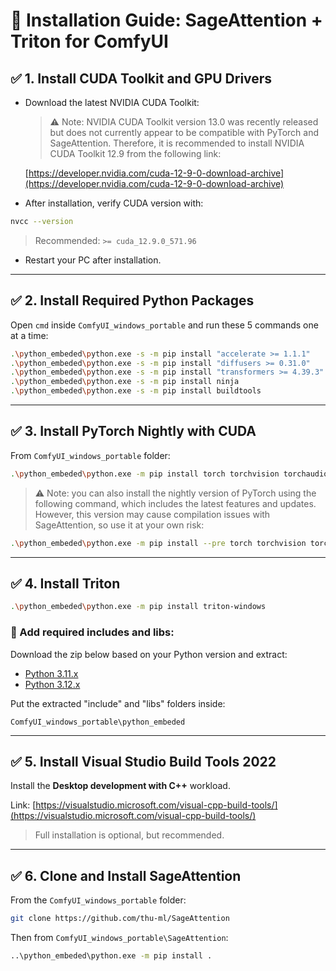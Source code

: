 # 🔧 Installation Guide: SageAttention + Triton for ComfyUI

## ✅ 1. Install CUDA Toolkit and GPU Drivers

- Download the latest NVIDIA CUDA Toolkit:

  > ⚠️ Note: NVIDIA CUDA Toolkit version 13.0 was recently released but does not currently appear to be compatible with PyTorch and SageAttention. Therefore, it is recommended to install NVIDIA CUDA Toolkit 12.9 from the following link:

  [https://developer.nvidia.com/cuda-12-9-0-download-archive](https://developer.nvidia.com/cuda-12-9-0-download-archive)

- After installation, verify CUDA version with:

```bash
nvcc --version
```

> Recommended: `>= cuda_12.9.0_571.96`

- Restart your PC after installation.

---

## ✅ 2. Install Required Python Packages

Open `cmd` inside `ComfyUI_windows_portable` and run these 5 commands one at a time:

```bash
.\python_embeded\python.exe -s -m pip install "accelerate >= 1.1.1"
.\python_embeded\python.exe -s -m pip install "diffusers >= 0.31.0"
.\python_embeded\python.exe -s -m pip install "transformers >= 4.39.3"
.\python_embeded\python.exe -s -m pip install ninja
.\python_embeded\python.exe -s -m pip install buildtools
```

---

## ✅ 3. Install PyTorch Nightly with CUDA

From `ComfyUI_windows_portable` folder:

```bash
.\python_embeded\python.exe -m pip install torch torchvision torchaudio --extra-index-url https://download.pytorch.org/whl/cu129 --upgrade
```

> ⚠️ Note: you can also install the nightly version of PyTorch using the following command, which includes the latest features and updates. However, this version may cause compilation issues with SageAttention, so use it at your own risk:

```bash
.\python_embeded\python.exe -m pip install --pre torch torchvision torchaudio --index-url https://download.pytorch.org/whl/nightly/cu129 --upgrade
```

---

## ✅ 4. Install Triton

```bash
.\python_embeded\python.exe -m pip install triton-windows
```

### 🧩 Add required includes and libs:

Download the zip below based on your Python version and extract:

- [Python 3.11.x](https://github.com/woct0rdho/triton-windows/releases/download/v3.0.0-windows.post1/python_3.11.9_include_libs.zip)
- [Python 3.12.x](https://github.com/woct0rdho/triton-windows/releases/download/v3.0.0-windows.post1/python_3.12.7_include_libs.zip)

Put the extracted "include" and "libs" folders inside:

```
ComfyUI_windows_portable\python_embeded
```

---

## ✅ 5. Install Visual Studio Build Tools 2022

Install the **Desktop development with C++** workload.

Link: [https://visualstudio.microsoft.com/visual-cpp-build-tools/](https://visualstudio.microsoft.com/visual-cpp-build-tools/)

> Full installation is optional, but recommended.

---

## ✅ 6. Clone and Install SageAttention

From the `ComfyUI_windows_portable` folder:

```bash
git clone https://github.com/thu-ml/SageAttention
```

Then from `ComfyUI_windows_portable\SageAttention`:

```bash
..\python_embeded\python.exe -m pip install .
```
